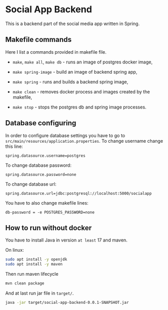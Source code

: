 # Social App Backend

This is a backend part of the social media app written in Spring.

## Makefile commands

Here I list a commands provided in makefile file.

* `make`, `make all`, `make db` - runs an image of postgres docker image,

* `make spring-image` - build an image of backend spring app,

* `make spring` - runs and builds a backend spring image,

* `make clean` - removes docker process and images created by the makefile,

* `make stop` - stops the postgres db and spring image processes.

## Database configuring

In order to configure database settings you have to go to `src/main/resources/application.properties`.
To change username change this line:

```properties
spring.datasource.username=postgres
```

To change database password:

```properties
spring.datasource.password=none
```

To change database url:

```properties
spring.datasource.url=jdbc:postgresql://localhost:5000/socialapp
```

You have to also change makefile lines:

```properties
db-password = -e POSTGRES_PASSWORD=none
```

## How to run without docker

You have to install Java in version `at least` 17 and maven.

On linux:

```bash
sudo apt install -y openjdk
sudo apt install -y maven
```

Then run maven lifecycle

```bash
mvn clean package
```

And at last run jar file in `target/`.

```bash
java -jar target/social-app-backend-0.0.1-SNAPSHOT.jar
```
